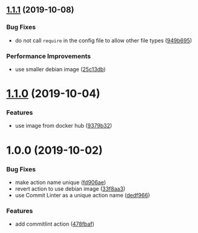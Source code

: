 <a name="1.1.1"></a>

## [1.1.1](https://github.com/wagoid/commitlint-github-action/compare/v1.1.0...v1.1.1) (2019-10-08)

### Bug Fixes

- do not call `require` in the config file to allow other file types ([949b695](https://github.com/wagoid/commitlint-github-action/commit/949b695))

### Performance Improvements

- use smaller debian image ([25c13db](https://github.com/wagoid/commitlint-github-action/commit/25c13db))

<a name="1.1.0"></a>

# [1.1.0](https://github.com/wagoid/commitlint-github-action/compare/v1.0.0...v1.1.0) (2019-10-04)

### Features

- use image from docker hub ([9379b32](https://github.com/wagoid/commitlint-github-action/commit/9379b32))

<a name="1.0.0"></a>

# 1.0.0 (2019-10-02)

### Bug Fixes

- make action name unique ([fd906ae](https://github.com/wagoid/commitlint-github-action/commit/fd906ae))
- revert action to use debian image ([33f8aa3](https://github.com/wagoid/commitlint-github-action/commit/33f8aa3))
- use Commit Linter as a unique action name ([dedf966](https://github.com/wagoid/commitlint-github-action/commit/dedf966))

### Features

- add commitlint action ([478fbaf](https://github.com/wagoid/commitlint-github-action/commit/478fbaf))
